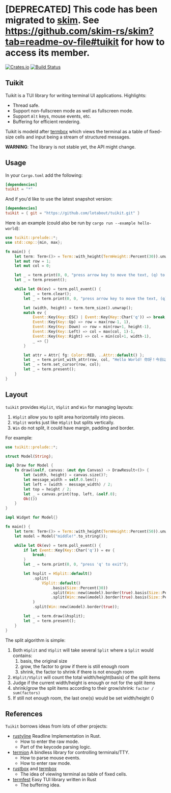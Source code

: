 # [DEPRECATED] This code has been migrated to [skim](https://github.com/skim-rs/skim/tuikit). See https://github.com/skim-rs/skim?tab=readme-ov-file#tuikit for how to access its member.



[![Crates.io](https://img.shields.io/crates/v/tuikit.svg)](https://crates.io/crates/tuikit) [![Build Status](https://github.com/lotabout/tuikit/workflows/Build%20&%20Test/badge.svg)](https://github.com/lotabout/tuikit/actions?query=workflow%3A%22Build+%26+Test%22)

## Tuikit

Tuikit is a TUI library for writing terminal UI applications. Highlights:

- Thread safe.
- Support non-fullscreen mode as well as fullscreen mode.
- Support `Alt` keys, mouse events, etc.
- Buffering for efficient rendering.

Tuikit is modeld after [termbox](https://github.com/nsf/termbox) which views the
terminal as a table of fixed-size cells and input being a stream of structured
messages.

**WARNING**: The library is not stable yet, the API might change.

## Usage

In your `Cargo.toml` add the following:

```toml
[dependencies]
tuikit = "*"
```

And if you'd like to use the latest snapshot version:

```toml
[dependencies]
tuikit = { git = "https://github.com/lotabout/tuikit.git" }
```

Here is an example (could also be run by `cargo run --example hello-world`):

```rust
use tuikit::prelude::*;
use std::cmp::{min, max};

fn main() {
    let term: Term<()> = Term::with_height(TermHeight::Percent(30)).unwrap();
    let mut row = 1;
    let mut col = 0;

    let _ = term.print(0, 0, "press arrow key to move the text, (q) to quit");
    let _ = term.present();

    while let Ok(ev) = term.poll_event() {
        let _ = term.clear();
        let _ = term.print(0, 0, "press arrow key to move the text, (q) to quit");

        let (width, height) = term.term_size().unwrap();
        match ev {
            Event::Key(Key::ESC) | Event::Key(Key::Char('q')) => break,
            Event::Key(Key::Up) => row = max(row-1, 1),
            Event::Key(Key::Down) => row = min(row+1, height-1),
            Event::Key(Key::Left) => col = max(col, 1)-1,
            Event::Key(Key::Right) => col = min(col+1, width-1),
            _ => {}
        }

        let attr = Attr{ fg: Color::RED, ..Attr::default() };
        let _ = term.print_with_attr(row, col, "Hello World! 你好！今日は。", attr);
        let _ = term.set_cursor(row, col);
        let _ = term.present();
    }
}
```

## Layout

`tuikit` provides `HSplit`, `VSplit` and `Win` for managing layouts:

1. `HSplit` allow you to split area horizontally into pieces.
2. `VSplit` works just like `HSplit` but splits vertically.
3. `Win` do not split, it could have margin, padding and border.

For example:

```rust
use tuikit::prelude::*;

struct Model(String);

impl Draw for Model {
    fn draw(&self, canvas: &mut dyn Canvas) -> DrawResult<()> {
        let (width, height) = canvas.size()?;
        let message_width = self.0.len();
        let left = (width - message_width) / 2;
        let top = height / 2;
        let _ = canvas.print(top, left, &self.0);
        Ok(())
    }
}

impl Widget for Model{}

fn main() {
    let term: Term<()> = Term::with_height(TermHeight::Percent(50)).unwrap();
    let model = Model("middle!".to_string());

    while let Ok(ev) = term.poll_event() {
        if let Event::Key(Key::Char('q')) = ev {
            break;
        }
        let _ = term.print(0, 0, "press 'q' to exit");

        let hsplit = HSplit::default()
            .split(
                VSplit::default()
                    .basis(Size::Percent(30))
                    .split(Win::new(&model).border(true).basis(Size::Percent(30)))
                    .split(Win::new(&model).border(true).basis(Size::Percent(30)))
            )
            .split(Win::new(&model).border(true));

        let _ = term.draw(&hsplit);
        let _ = term.present();
    }
}
```

The split algorithm is simple:

1. Both `HSplit` and `VSplit` will take several `Split` where a `Split` would
   contains:
    1. basis, the original size
    2. grow, the factor to grow if there is still enough room
    3. shrink, the factor to shrink if there is not enough room
2. `HSplit/VSplit` will count the total width/height(basis) of the split items
3. Judge if the current width/height is enough or not for the split items
4. shrink/grow the split items according to their grow/shrink: `factor / sum(factors)`
5. If still not enough room, the last one(s) would be set width/height 0

## References

`Tuikit` borrows ideas from lots of other projects:

- [rustyline](https://github.com/kkawakam/rustyline) Readline Implementation in Rust.
    - How to enter the raw mode.
    - Part of the keycode parsing logic.
- [termion](https://gitlab.redox-os.org/redox-os/termion) A bindless library for controlling terminals/TTY.
    - How to parse mouse events.
    - How to enter raw mode.
- [rustbox](https://github.com/gchp/rustbox) and [termbox](https://github.com/nsf/termbox)
    - The idea of viewing terminal as table of fixed cells.
- [termfest](https://github.com/agatan/termfest) Easy TUI library written in Rust
    - The buffering idea.
